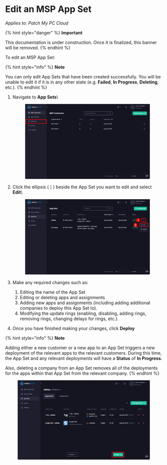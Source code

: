# Edit an MSP App Set

_Applies to: Patch My PC Cloud_

{% hint style="danger" %}
**Important**

This documentation is under construction. Once it is finalized, this banner will be removed.
{% endhint %}

To edit an MSP App Set:

{% hint style="info" %}
**Note**

You can only edit App Sets that have been created successfully. You will be unable to edit it if it is in any other state (e.g. **Failed**, **In Progress**, **Deleting**, etc.).
{% endhint %}

1.  Navigate to **App Sets**\


    <figure><img src="../../../.gitbook/assets/image (111).png" alt="Navigating to “App Sets”" width="563"><figcaption></figcaption></figure>
2.  Click the ellipsis (**⋮**) beside the App Set you want to edit and select **Edit**\


    <figure><img src="../../../.gitbook/assets/image (112).png" alt="Clicking the ellipsis beside the App Set you want to edit" width="563"><figcaption></figcaption></figure>
3. Make any required changes such as:
   1. Editing the name of the App Set
   2. Editing or deleting apps and assignments
   3. Adding new apps and assignments (including adding additional companies to deploy this App Set to).
   4. Modifying the update rings (enabling, disabling, adding rings, removing rings, changing delays for rings, etc.).
4. Once you have finished making your changes, click **Deploy**

{% hint style="info" %}
**Note**

Adding either a new customer or a new app to an App Set triggers a new deployment of the relevant apps to the relevant customers. During this time, the App Set and any relevant deployments will have a **Status** of **In Progress**.

Also, deleting a company from an App Set removes all of the deployments for the apps within that App Set from the relevant company.
{% endhint %}

<figure><img src="../../../.gitbook/assets/image (113).png" alt="Clicking “Deploy”" width="563"><figcaption></figcaption></figure>
